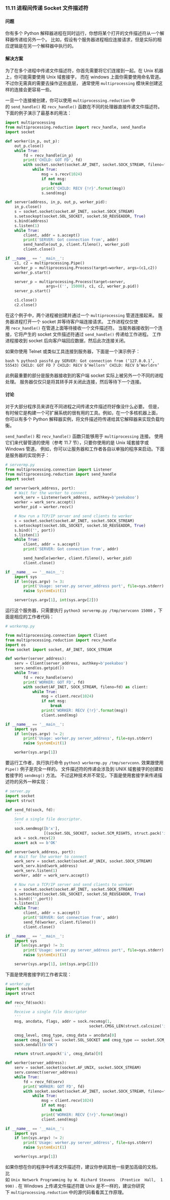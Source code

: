 ### 11.11 进程间传递 Socket 文件描述符

#### 问题

你有多个 Python 解释器进程在同时运行，你想将某个打开的文件描述符从一个解释器传递给另外一个。 比如，假设有个服务器进程相应连接请求，但是实际的相应逻辑是在另一个解释器中执行的。

#### 解决方案

为了在多个进程中传递文件描述符，你首先需要将它们连接到一起。在 Unix 机器上，你可能需要使用 Unix 域套接字， 而在 windows 上面你需要使用命名管道。不过你无需真的需要去操作这些底层， 通常使用 `multiprocessing` 模块来创建这样的连接会更容易一些。

一旦一个连接被创建，你可以使用 `multiprocessing.reduction` 中的 `send_handle()` 和 `recv_handle()` 函数在不同的处理器直接传递文件描述符。 下面的例子演示了最基本的用法：

```python
import multiprocessing
from multiprocessing.reduction import recv_handle, send_handle
import socket

def worker(in_p, out_p):
    out_p.close()
    while True:
        fd = recv_handle(in_p)
        print('CHILD: GOT FD', fd)
        with socket.socket(socket.AF_INET, socket.SOCK_STREAM, fileno=fd) as s:
            while True:
                msg = s.recv(1024)
                if not msg:
                    break
                print('CHILD: RECV {!r}'.format(msg))
                s.send(msg)

def server(address, in_p, out_p, worker_pid):
    in_p.close()
    s = socket.socket(socket.AF_INET, socket.SOCK_STREAM)
    s.setsockopt(socket.SOL_SOCKET, socket.SO_REUSEADDR, True)
    s.bind(address)
    s.listen(1)
    while True:
        client, addr = s.accept()
        print('SERVER: Got connection from', addr)
        send_handle(out_p, client.fileno(), worker_pid)
        client.close()

if __name__ == '__main__':
    c1, c2 = multiprocessing.Pipe()
    worker_p = multiprocessing.Process(target=worker, args=(c1,c2))
    worker_p.start()

    server_p = multiprocessing.Process(target=server,
                  args=(('', 15000), c1, c2, worker_p.pid))
    server_p.start()

    c1.close()
    c2.close()
```

在这个例子中，两个进程被创建并通过一个 `multiprocessing` 管道连接起来。 服务器进程打开一个 socket 并等待客户端连接请求。 工作进程仅仅使用 `recv_handle()` 在管道上面等待接收一个文件描述符。 当服务器接收到一个连接，它将产生的 socket 文件描述符通过 `send_handle()` 传递给工作进程。 工作进程接收到 socket 后向客户端回应数据，然后此次连接关闭。

如果你使用 Telnet 或类似工具连接到服务器，下面是一个演示例子：

```shell
bash % python3 passfd.py SERVER: Got connection from (‘127.0.0.1’, 55543) CHILD: GOT FD 7 CHILD: RECV b’Hellorn’ CHILD: RECV b’Worldrn’
```

此例最重要的部分是服务器接收到的客户端 socket 实际上被另外一个不同的进程处理。 服务器仅仅只是将其转手并关闭此连接，然后等待下一个连接。

#### 讨论

对于大部分程序员来讲在不同进程之间传递文件描述符好像没什么必要。 但是，有时候它是构建一个可扩展系统的很有用的工具。例如，在一个多核机器上面， 你可以有多个 Python 解释器实例，将文件描述符传递给其它解释器来实现负载均衡。

`send_handle()` 和 `recv_handle()` 函数只能够用于 `multiprocessing` 连接。 使用它们来代替管道的使用（参考 11.7 节），只要你使用的是 Unix 域套接字或 Windows 管道。 例如，你可以让服务器和工作者各自以单独的程序来启动。下面是服务器的实现例子：

```python
# servermp.py
from multiprocessing.connection import Listener
from multiprocessing.reduction import send_handle
import socket

def server(work_address, port):
    # Wait for the worker to connect
    work_serv = Listener(work_address, authkey=b'peekaboo')
    worker = work_serv.accept()
    worker_pid = worker.recv()

    # Now run a TCP/IP server and send clients to worker
    s = socket.socket(socket.AF_INET, socket.SOCK_STREAM)
    s.setsockopt(socket.SOL_SOCKET, socket.SO_REUSEADDR, True)
    s.bind(('', port))
    s.listen(1)
    while True:
        client, addr = s.accept()
        print('SERVER: Got connection from', addr)

        send_handle(worker, client.fileno(), worker_pid)
        client.close()

if __name__ == '__main__':
    import sys
    if len(sys.argv) != 3:
        print('Usage: server.py server_address port', file=sys.stderr)
        raise SystemExit(1)

    server(sys.argv[1], int(sys.argv[2]))
```

运行这个服务器，只需要执行 `python3 servermp.py /tmp/servconn 15000` ，下面是相应的工作者代码：

```python
# workermp.py

from multiprocessing.connection import Client
from multiprocessing.reduction import recv_handle
import os
from socket import socket, AF_INET, SOCK_STREAM

def worker(server_address):
    serv = Client(server_address, authkey=b'peekaboo')
    serv.send(os.getpid())
    while True:
        fd = recv_handle(serv)
        print('WORKER: GOT FD', fd)
        with socket(AF_INET, SOCK_STREAM, fileno=fd) as client:
            while True:
                msg = client.recv(1024)
                if not msg:
                    break
                print('WORKER: RECV {!r}'.format(msg))
                client.send(msg)

if __name__ == '__main__':
    import sys
    if len(sys.argv) != 2:
        print('Usage: worker.py server_address', file=sys.stderr)
        raise SystemExit(1)

    worker(sys.argv[1])
```

要运行工作者，执行执行命令 `python3 workermp.py /tmp/servconn`. 效果跟使用 `Pipe()` 例子是完全一样的。 文件描述符的传递会涉及到 UNIX 域套接字的创建和套接字的 `sendmsg()` 方法。 不过这种技术并不常见，下面是使用套接字来传递描述符的另外一种实现：

```python
# server.py
import socket
import struct

def send_fd(sock, fd):
    '''
    Send a single file descriptor.
    '''
    sock.sendmsg([b'x'],
                 [(socket.SOL_SOCKET, socket.SCM_RIGHTS, struct.pack('i', fd))])
    ack = sock.recv(2)
    assert ack == b'OK'

def server(work_address, port):
    # Wait for the worker to connect
    work_serv = socket.socket(socket.AF_UNIX, socket.SOCK_STREAM)
    work_serv.bind(work_address)
    work_serv.listen(1)
    worker, addr = work_serv.accept()

    # Now run a TCP/IP server and send clients to worker
    s = socket.socket(socket.AF_INET, socket.SOCK_STREAM)
    s.setsockopt(socket.SOL_SOCKET, socket.SO_REUSEADDR, True)
    s.bind(('',port))
    s.listen(1)
    while True:
        client, addr = s.accept()
        print('SERVER: Got connection from', addr)
        send_fd(worker, client.fileno())
        client.close()

if __name__ == '__main__':
    import sys
    if len(sys.argv) != 3:
        print('Usage: server.py server_address port', file=sys.stderr)
        raise SystemExit(1)

    server(sys.argv[1], int(sys.argv[2]))
```

下面是使用套接字的工作者实现：

```python
# worker.py
import socket
import struct

def recv_fd(sock):
    '''
    Receive a single file descriptor
    '''
    msg, ancdata, flags, addr = sock.recvmsg(1,
                                     socket.CMSG_LEN(struct.calcsize('i')))

    cmsg_level, cmsg_type, cmsg_data = ancdata[0]
    assert cmsg_level == socket.SOL_SOCKET and cmsg_type == socket.SCM_RIGHTS
    sock.sendall(b'OK')

    return struct.unpack('i', cmsg_data)[0]

def worker(server_address):
    serv = socket.socket(socket.AF_UNIX, socket.SOCK_STREAM)
    serv.connect(server_address)
    while True:
        fd = recv_fd(serv)
        print('WORKER: GOT FD', fd)
        with socket.socket(socket.AF_INET, socket.SOCK_STREAM, fileno=fd) as client:
            while True:
                msg = client.recv(1024)
                if not msg:
                    break
                print('WORKER: RECV {!r}'.format(msg))
                client.send(msg)

if __name__ == '__main__':
    import sys
    if len(sys.argv) != 2:
        print('Usage: worker.py server_address', file=sys.stderr)
        raise SystemExit(1)

    worker(sys.argv[1])
```

如果你想在你的程序中传递文件描述符，建议你参阅其他一些更加高级的文档， 比如 `Unix Network Programming by W. Richard Stevens  (Prentice  Hall,  1990)` . 在 Windows 上传递文件描述符跟 Unix 是不一样的，建议你研究下 `multiprocessing.reduction` 中的源代码看看其工作原理。